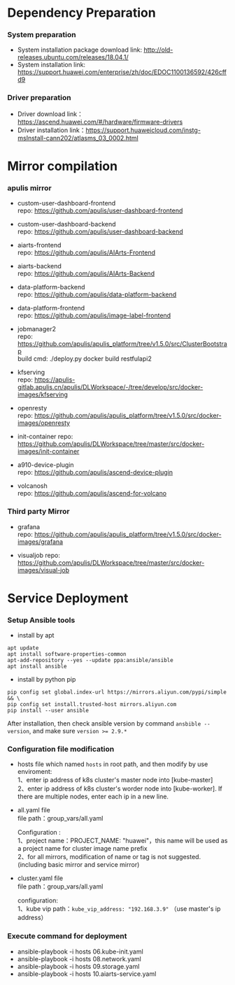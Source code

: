 # Dependency Preparation

### System preparation
- System installation package download link: http://old-releases.ubuntu.com/releases/18.04.1/
- System installation link: https://support.huawei.com/enterprise/zh/doc/EDOC1100136592/426cffd9

### Driver preparation
- Driver download link：https://ascend.huawei.com/#/hardware/firmware-drivers
- Driver installation link：https://support.huaweicloud.com/instg-msInstall-cann202/atlasms_03_0002.html

# Mirror compilation
### apulis mirror
- custom-user-dashboard-frontend  
  repo: https://github.com/apulis/user-dashboard-frontend  
  
- custom-user-dashboard-backend  
  repo: https://github.com/apulis/user-dashboard-backend  

- aiarts-frontend   
  repo: https://github.com/apulis/AIArts-Frontend  

- aiarts-backend   
  repo: https://github.com/apulis/AIArts-Backend  

- data-platform-backend  
  repo: https://github.com/apulis/data-platform-backend  

- data-platform-frontend  
  repo: https://github.com/apulis/image-label-frontend  

- jobmanager2   
  repo: https://github.com/apulis/apulis_platform/tree/v1.5.0/src/ClusterBootstrap   
  build cmd: ./deploy.py docker build restfulapi2   

- kfserving  
  repo: https://apulis-gitlab.apulis.cn/apulis/DLWorkspace/-/tree/develop/src/docker-images/kfserving

- openresty   
  repo: https://github.com/apulis/apulis_platform/tree/v1.5.0/src/docker-images/openresty 

- init-container 
  repo: https://github.com/apulis/DLWorkspace/tree/master/src/docker-images/init-container

- a910-device-plugin   
  repo: https://github.com/apulis/ascend-device-plugin  

- volcanosh  
  repo: https://github.com/apulis/ascend-for-volcano  

### Third party Mirror
- grafana   
  repo: https://github.com/apulis/apulis_platform/tree/v1.5.0/src/docker-images/grafana  
  
- visualjob
  repo: https://github.com/apulis/DLWorkspace/tree/master/src/docker-images/visual-job 
  

# Service Deployment

### Setup Ansible tools
* install by apt
```
apt update
apt install software-properties-common
apt-add-repository --yes --update ppa:ansible/ansible
apt install ansible
```

* install by python pip
```
pip config set global.index-url https://mirrors.aliyun.com/pypi/simple && \
pip config set install.trusted-host mirrors.aliyun.com
pip install --user ansible
```

After installation, then check ansible version by command ```ansbible --version```,  and make sure ```version >= 2.9.*```

### Configuration file modification
 - hosts file which named ```hosts``` in root path, and then modify by use enviroment:  
   1、enter ip address of k8s cluster's master node into [kube-master]  
   2、enter ip address of k8s cluster's worder node into [kube-worker]. If there are multiple nodes, enter each ip in a new line.  

 - all.yaml file  
   file path：group_vars/all.yaml   

   Configuration :  
   1、project name：PROJECT_NAME: "huawei"，this name will be used as a project name for cluster image name prefix   
   2、for all mirrors, modification of name or tag is not suggested.(including basic mirror and service mirror)  

 - cluster.yaml file  
   file path：group_vars/all.yaml  
   
   configuration:  
   1、kube vip path：```kube_vip_address: "192.168.3.9"``` （use master's ip address）   

### Execute command for deployment  
 - ansible-playbook -i hosts 06.kube-init.yaml
 - ansible-playbook -i hosts 08.network.yaml
 - ansible-playbook -i hosts 09.storage.yaml
 - ansible-playbook -i hosts 10.aiarts-service.yaml

